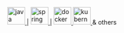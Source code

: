 <p align="left"> <a href="https://www.java.com/en/" target="_blank"> <img src="https://external-content.duckduckgo.com/iu/?u=https%3A%2F%2Flogos-marques.com%2Fwp-content%2Fuploads%2F2021%2F03%2FJava-Logo.png&f=1&nofb=1&ipt=a62749697f6a739b11191df8086f8ef651575ad7f6fe39e6712908a4e39d0ecd&ipo=images" alt="java" width="40" height="40"/> </a> |
<a href="https://spring.io/" target="_blank"> <img src="https://external-content.duckduckgo.com/iu/?u=https%3A%2F%2Fcdn.freebiesupply.com%2Flogos%2Flarge%2F2x%2Fspring-3-logo-png-transparent.png&f=1&nofb=1&ipt=0e18d9c7eed8ae1fa582204c605b78d406ec83778d8acfce14f2ccce0d77ba7b&ipo=images" alt="spring" width="40" height="40"/> </a> |
<a href="https://www.docker.com/" target="_blank"> <img src="https://external-content.duckduckgo.com/iu/?u=https%3A%2F%2Fclipground.com%2Fimages%2Fdocker-logo-clipart-5.jpg&f=1&nofb=1&ipt=49ef2217b08d9fc6e906909720a81e0262035a4501f5a4a5c7bf93a168caccd3&ipo=images" alt="docker" width="40" height="40"/> </a> 
<a href="https://kubernetes.io/" target="_blank"> <img src="https://images.ctfassets.net/23aumh6u8s0i/Gbd2bxUf83mbfw0QhGKF4/67c00e8fce936143425b965870123e1c/kubernetes" alt="kubernetes" width="40" height="40"/> </a>     & others  
</p>

<!--
**KalinIvanov-l/KalinIvanov-l** is a ✨ _special_ ✨ repository because its `README.md` (this file) appears on your GitHub profile.

Here are some ideas to get you started:

- 🔭 I’m currently working on ...
- 🌱 I’m currently learning ...
- 👯 I’m looking to collaborate on ...
- 🤔 I’m looking for help with ...
- 💬 Ask me about ...
- 📫 How to reach me: ...
- 😄 Pronouns: ...
- ⚡ Fun fact: ...
-->
